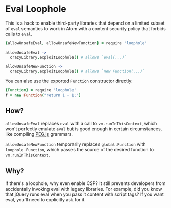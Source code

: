 # Eval Loophole

This is a hack to enable third-party libraries that depend on a limited subset
of `eval` semantics to work in Atom with a content security policy that forbids
calls to `eval`.

```coffee
{allowUnsafeEval, allowUnsafeNewFunction} = require 'loophole'

allowUnsafeEval ->
  crazyLibrary.exploitLoophole() # allows `eval(...)`

allowUnsafeNewFunction ->
  crazyLibrary.exploitLoophole() # allows `new Function(...)`
```

You can also use the exported `Function` constructor directly:

```coffee
{Function} = require 'loophole'
f = new Function("return 1 + 1;")
```

## How?

`allowUnsafeEval` replaces `eval` with a call to `vm.runInThisContext`, which
won't perfectly emulate `eval` but is good enough in certain circumstances, like
compiling [PEG.js][peg-js] grammars.

`allowUnsafeNewFunction` temporarily replaces `global.Function` with
`loophole.Function`, which passes the source of the desired function to
`vm.runInThisContext`.

## Why?

If there's a loophole, why even enable CSP? It still prevents developers from
accidentally invoking eval with legacy libraries. For example, did you know that
jQuery runs eval when you pass it content with script tags? If you want eval,
you'll need to explicitly ask for it.

[peg-js]: http://pegjs.majda.cz/

